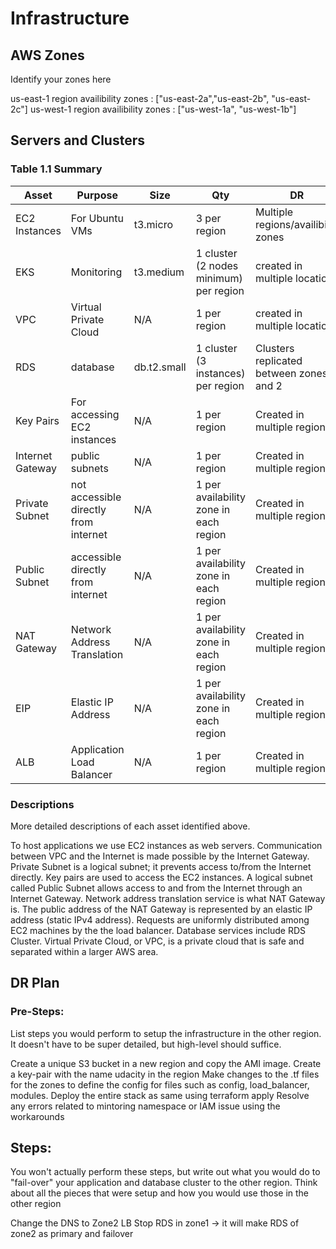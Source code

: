 # Infrastructure

## AWS Zones
Identify your zones here

us-east-1 region availibility zones : ["us-east-2a","us-east-2b", "us-east-2c"]
us-west-1 region availibility zones : ["us-west-1a", "us-west-1b"]


## Servers and Clusters

### Table 1.1 Summary
| Asset      | Purpose           | Size                                                                   | Qty                                                             | DR                                                                                                           |
|------------|-------------------|------------------------------------------------------------------------|-----------------------------------------------------------------|--------------------------------------------------------------------------------------------------------------|
| EC2 Instances | For Ubuntu VMs | t3.micro | 3 per region | Multiple regions/availibilty zones |
| EKS | Monitoring | t3.medium | 1 cluster (2 nodes minimum) per region | created in multiple locations |
| VPC | Virtual Private Cloud | N/A | 1 per region | created in multiple locations |
| RDS | database | db.t2.small | 1 cluster (3 instances) per region | Clusters replicated between zones 1 and 2 |
| Key Pairs | For accessing EC2 instances | N/A | 1 per region | Created in multiple regions |
| Internet Gateway | public subnets | N/A | 1 per region | Created in multiple regions |
| Private Subnet | not accessible directly from internet | N/A | 1 per availability zone in each region | Created in multiple regions |
| Public Subnet | accessible directly from internet | N/A | 1 per availability zone in each region | Created in multiple regions |
| NAT Gateway | Network Address Translation | N/A | 1 per availability zone in each region | Created in multiple regions |
| EIP | Elastic IP Address | N/A | 1 per availability zone in each region | Created in multiple regions |
| ALB | Application Load Balancer | N/A | 1 per region | Created in multiple regions |

### Descriptions
More detailed descriptions of each asset identified above.

To host applications we use EC2 instances as web servers.
Communication between VPC and the Internet is made possible by the Internet Gateway.
Private Subnet is a logical subnet; it prevents access to/from the Internet directly.
Key pairs are used to access the EC2 instances.
A logical subnet called Public Subnet allows access to and from the Internet through an Internet Gateway.
Network address translation service is what NAT Gateway is.
The public address of the NAT Gateway is represented by an elastic IP address (static IPv4 address).
Requests are uniformly distributed among EC2 machines by the the load balancer.
Database services include RDS Cluster.
Virtual Private Cloud, or VPC, is a private cloud that is safe and separated within a larger AWS area.

## DR Plan
### Pre-Steps:
List steps you would perform to setup the infrastructure in the other region. It doesn't have to be super detailed, but high-level should suffice.

Create a unique S3 bucket in a new region and copy the AMI image.
Create a key-pair with the name udacity in the region
Make changes to the .tf files for the zones to define the config for files such as config, load_balancer, modules.
Deploy the entire stack as same using terraform apply
Resolve any errors related to mintoring namespace or IAM issue using the workarounds

## Steps:
You won't actually perform these steps, but write out what you would do to "fail-over" your application and database cluster to the other region. Think about all the pieces that were setup and how you would use those in the other region

Change the DNS to Zone2 LB
Stop RDS in zone1 -> it will make RDS of zone2 as primary and failover
